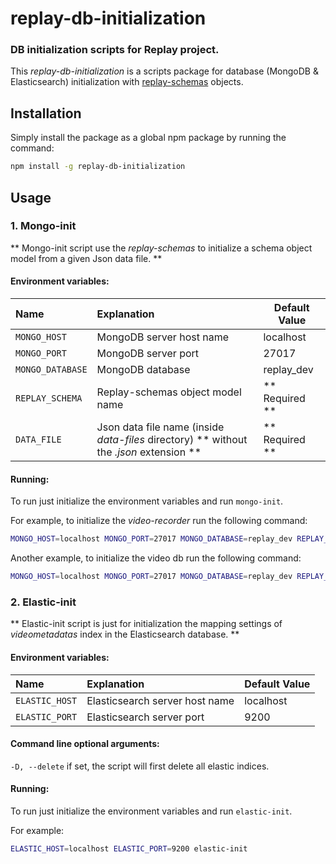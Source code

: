 replay-db-initialization
==============================

### DB initialization scripts for Replay project.

This _replay-db-initialization_ is a scripts package for database (MongoDB & Elasticsearch) initialization with [replay-schemas](https://github.com/linnovate/replay-common/tree/develop/replay-schemas) objects.


Installation
-----------------------------

Simply install the package as a global npm package by running the command:

```sh
npm install -g replay-db-initialization
```


Usage
------------------------------

### 1. Mongo-init

** Mongo-init script use the _replay-schemas_ to initialize a schema object model from a given Json data file. **

#### Environment variables:

| Name             | Explanation                                         | Default Value  |
|:-----------------|:----------------------------------------------------|----------------|
| `MONGO_HOST`     | MongoDB server host name                            | localhost      |
| `MONGO_PORT`     | MongoDB server port                                 | 27017          |
| `MONGO_DATABASE` | MongoDB database                                    | replay_dev     |
| `REPLAY_SCHEMA`  | Replay-schemas object model name                    | ** Required ** |
| `DATA_FILE`      | Json data file name (inside _data-files_ directory) ** without the _.json_ extension ** | ** Required ** |

#### Running:

To run just initialize the environment variables and run `mongo-init`.

For example, to initialize the _video-recorder_ run the following command:
```sh
MONGO_HOST=localhost MONGO_PORT=27017 MONGO_DATABASE=replay_dev REPLAY_SCHEMA=StreamingSource DATA_FILE=streaming-source mongo-init
```

Another example, to initialize the video db run the following command:
```sh
MONGO_HOST=localhost MONGO_PORT=27017 MONGO_DATABASE=replay_dev REPLAY_SCHEMA=Video DATA_FILE=video mongo-init
```

### 2. Elastic-init

** Elastic-init script is just for initialization the mapping settings of _videometadatas_ index in the Elasticsearch database. **

#### Environment variables:

| Name           | Explanation                    | Default Value |
|:---------------|:-------------------------------|:--------------|
| `ELASTIC_HOST` | Elasticsearch server host name | localhost     |
| `ELASTIC_PORT` | Elasticsearch server port      | 9200          |

#### Command line optional arguments:

`-D, --delete` if set, the script will first delete all elastic indices.

#### Running:

To run just initialize the environment variables and run `elastic-init`.

For example:
```sh
ELASTIC_HOST=localhost ELASTIC_PORT=9200 elastic-init
```
